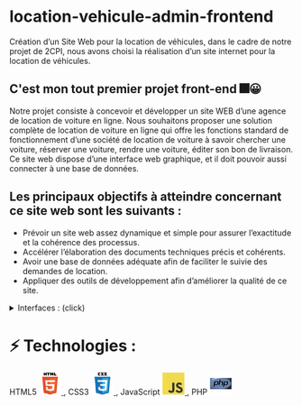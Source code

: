 # location-vehicule-admin-frontend
Création d’un Site Web pour la location de véhicules, dans le cadre de notre projet de 2CPI, nous avons choisi la réalisation d’un site internet pour la location de véhicules.

## C'est mon tout premier projet front-end 🎆😀

 Notre projet consiste à concevoir et développer un site WEB d’une agence de location de voiture en ligne.
 Nous souhaitons proposer une solution complète de location de voiture en ligne qui offre les fonctions standard de fonctionnement d’une société de location de voiture à savoir chercher une voiture, réserver une voiture, rendre une voiture, éditer son bon de livraison. Ce site web dispose d’une interface web graphique, et il doit pouvoir aussi connecter à une base de données.
 
## Les principaux objectifs à atteindre concernant ce site web sont les suivants :
- Prévoir un site web assez dynamique et simple pour assurer l’exactitude et la cohérence des processus.
- Accélérer l’élaboration des documents techniques précis et cohérents.
- Avoir une base de données adéquate afin de faciliter le suivie des demandes de location.
- Appliquer des outils de développement afin d’améliorer la qualité de ce site.

<details><summary> Interfaces : (click) </summary>
  
- Admin interface : 
  
  <img width="960" alt="admin interface" src="https://user-images.githubusercontent.com/56300895/128264654-35d14fce-5de6-4229-b2be-d0b13a614f88.PNG">
  
- Login : 
  
  <img width="960" alt="login" src="https://user-images.githubusercontent.com/56300895/128264668-8a4ba22d-3f58-40c1-b62c-162da798df97.PNG">
  
- Conditions : 
  
  ![conditions](https://user-images.githubusercontent.com/56300895/128264933-eb09e512-59db-480f-a4c6-33ab0be2c684.jpg)
  
- Contact : 

  ![contact](https://user-images.githubusercontent.com/56300895/128264993-529f2d30-3118-4faa-bc34-ef8bf267ab0a.jpg)
  
</details>

# ⚡ Technologies :

HTML5 <a href="https://www.w3.org/html/" target="_blank"> <img src="https://raw.githubusercontent.com/devicons/devicon/master/icons/html5/html5-original-wordmark.svg" alt="html5" width="40" height="40"/> </a>, CSS3 <a href="https://www.w3schools.com/css/" target="_blank"> <img src="https://raw.githubusercontent.com/devicons/devicon/master/icons/css3/css3-original-wordmark.svg" alt="css3" width="40" height="40"/> </a>, JavaScript <a href="https://developer.mozilla.org/en-US/docs/Web/JavaScript" target="_blank"> <img src="https://raw.githubusercontent.com/devicons/devicon/master/icons/javascript/javascript-original.svg" alt="javascript" width="40" height="40"/> </a>, PHP <a href="https://www.php.net" target="_blank"> <img src="https://raw.githubusercontent.com/devicons/devicon/master/icons/php/php-original.svg" alt="php" width="40" height="40"/> </a>




